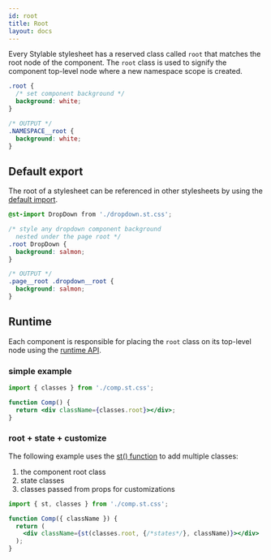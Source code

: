 ```yaml
---
id: root
title: Root
layout: docs
---
```


Every Stylable stylesheet has a reserved class called `root` that matches the root node of the component. The `root` class is used to signify the component top-level node where a new namespace scope is created.

<!-- prettier-ignore-start -->
```css
.root { 
  /* set component background */
  background: white; 
} 

/* OUTPUT */
.NAMESPACE__root { 
  background: white; 
}
```
<!-- prettier-ignore-end -->

## Default export

The root of a stylesheet can be referenced in other stylesheets by using the [default import](./imports.md#default-import).

<!-- prettier-ignore-start -->
```css title="page.st.css"
@st-import DropDown from './dropdown.st.css';

/* style any dropdown component background 
  nested under the page root */
.root DropDown {
  background: salmon;
}

/* OUTPUT */
.page__root .dropdown__root { 
  background: salmon; 
}
```
<!-- prettier-ignore-end -->

## Runtime

Each component is responsible for placing the `root` class on its top-level node using the [runtime API](./runtime.md).

### simple example

<!-- prettier-ignore-start -->
```jsx title="comp.jsx"
import { classes } from './comp.st.css';

function Comp() {
  return <div className={classes.root}></div>;
}
```
<!-- prettier-ignore-end -->

### root + state + customize

The following example uses the [st() function](./runtime.md#st-function) to add multiple classes:

1. the component root class
2. state classes
3. classes passed from props for customizations

<!-- prettier-ignore-start -->
```jsx title="comp.jsx"
import { st, classes } from './comp.st.css';

function Comp({ className }) {
  return (
    <div className={st(classes.root, {/*states*/}, className)}></div>
  );
}
```
<!-- prettier-ignore-end -->
